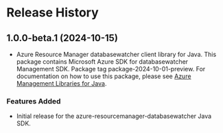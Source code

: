 # Release History

## 1.0.0-beta.1 (2024-10-15)

- Azure Resource Manager databasewatcher client library for Java. This package contains Microsoft Azure SDK for databasewatcher Management SDK.  Package tag package-2024-10-01-preview. For documentation on how to use this package, please see [Azure Management Libraries for Java](https://aka.ms/azsdk/java/mgmt).
### Features Added

- Initial release for the azure-resourcemanager-databasewatcher Java SDK.
